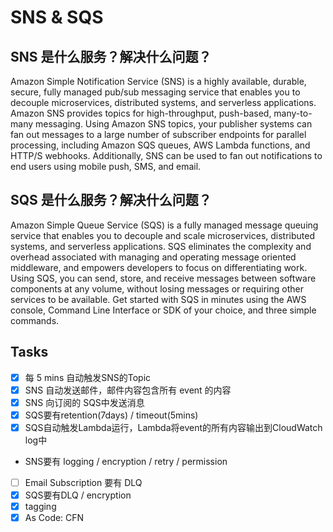 # SNS & SQS

## SNS 是什么服务？解决什么问题？

Amazon Simple Notification Service (SNS) is a highly available, durable, secure, fully managed pub/sub messaging service that enables you to decouple microservices, distributed systems, and serverless applications. Amazon SNS provides topics for high-throughput, push-based, many-to-many messaging. Using Amazon SNS topics, your publisher systems can fan out messages to a large number of subscriber endpoints for parallel processing, including Amazon SQS queues, AWS Lambda functions, and HTTP/S webhooks. Additionally, SNS can be used to fan out notifications to end users using mobile push, SMS, and email.

## SQS 是什么服务？解决什么问题？

Amazon Simple Queue Service (SQS) is a fully managed message queuing service that enables you to decouple and scale microservices, distributed systems, and serverless applications. SQS eliminates the complexity and overhead associated with managing and operating message oriented middleware, and empowers developers to focus on differentiating work. Using SQS, you can send, store, and receive messages between software components at any volume, without losing messages or requiring other services to be available. Get started with SQS in minutes using the AWS console, Command Line Interface or SDK of your choice, and three simple commands.

## Tasks

- [x] 每 5 mins 自动触发SNS的Topic
- [x] SNS 自动发送邮件，邮件内容包含所有 event 的内容
- [x] SNS 向订阅的 SQS中发送消息
- [x] SQS要有retention(7days) / timeout(5mins)
- [x] SQS自动触发Lambda运行，Lambda将event的所有内容输出到CloudWatch log中
- SNS要有 logging / encryption / retry / permission
- [ ] Email Subscription 要有 DLQ
- [x] SQS要有DLQ / encryption
- [x] tagging
- [x] As Code: CFN
